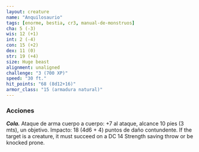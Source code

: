 ```yaml
---
layout: creature
name: "Anquilosaurio"
tags: [enorme, bestia, cr3, manual-de-monstruos]
cha: 5 (-3)
wis: 12 (+1)
int: 2 (-4)
con: 15 (+2)
dex: 11 (0)
str: 19 (+4)
size: Huge beast
alignment: unaligned
challenge: "3 (700 XP)"
speed: "30 ft."
hit_points: "68 (8d12+16)"
armor_class: "15 (armadura natural)"
---
```


### Acciones

***Cola.*** Ataque de arma cuerpo a cuerpo: +7 al ataque, alcance 10 pies (3 mts), un objetivo. Impacto: 18 (4d6 + 4) puntos de daño contundente. If the target is a creature, it must succeed on a DC 14 Strength saving throw or be knocked prone.
